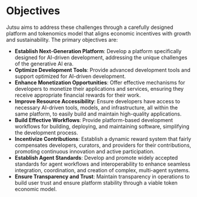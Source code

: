 # Objectives

Jutsu aims to address these challenges through a carefully designed platform and tokenomics model that aligns economic incentives with growth and sustainability. The primary objectives are:

- **Establish Next-Generation Platform**: Develop a platform specifically designed for AI-driven development, addressing the unique challenges of the generative AI era.
- **Optimize Development Tools**: Provide advanced development tools and support optimized for AI-driven development.
- **Enhance Monetization Opportunities**: Offer effective mechanisms for developers to monetize their applications and services, ensuring they receive appropriate financial rewards for their work.
- **Improve Resource Accessibility**: Ensure developers have access to necessary AI-driven tools, models, and infrastructure, all within the same platform, to easily build and maintain high-quality applications.
- **Build Effective Workflows**: Provide platform-based development workflows for building, deploying, and maintaining software, simplifying the development process.
- **Incentivize Contributions**: Establish a dynamic reward system that fairly compensates developers, curators, and providers for their contributions, promoting continuous innovation and active participation.
- **Establish Agent Standards**: Develop and promote widely accepted standards for agent workflows and interoperability to enhance seamless integration, coordination, and creation of complex, multi-agent systems.
- **Ensure Transparency and Trust**: Maintain transparency in operations to build user trust and ensure platform stability through a viable token economic model.
